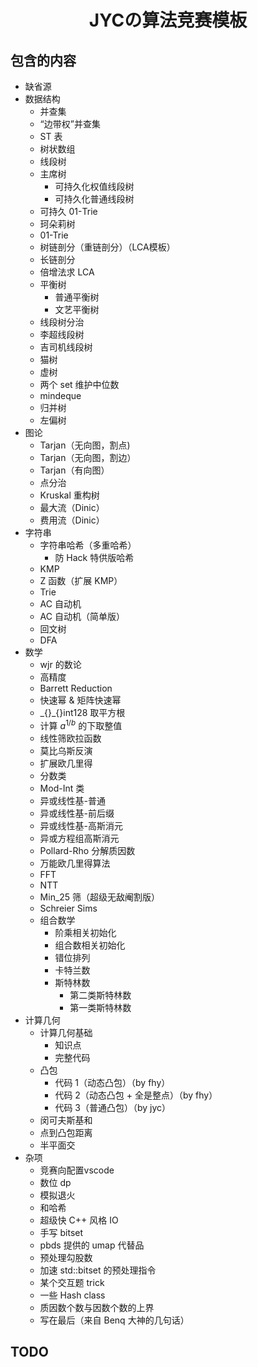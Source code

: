 # <center>JYCの算法竞赛模板</center>

## 包含的内容

- 缺省源
- 数据结构
  - 并查集
  - “边带权”并查集
  - ST 表
  - 树状数组
  - 线段树
  - 主席树
    - 可持久化权值线段树
    - 可持久化普通线段树
  - 可持久 01-Trie
  - 珂朵莉树
  - 01-Trie
  - 树链剖分（重链剖分）（LCA模板）
  - 长链剖分
  - 倍增法求 LCA
  - 平衡树
    - 普通平衡树
    - 文艺平衡树
  - 线段树分治
  - 李超线段树
  - 吉司机线段树
  - 猫树
  - 虚树
  - 两个 set 维护中位数
  - mindeque
  - 归并树
  - 左偏树
- 图论
  - Tarjan（无向图，割点)
  - Tarjan（无向图，割边）
  - Tarjan（有向图）
  - 点分治
  - Kruskal 重构树
  - 最大流（Dinic）
  - 费用流（Dinic）
- 字符串
  - 字符串哈希（多重哈希）
    - 防 Hack 特供版哈希
  - KMP
  - Z 函数（扩展 KMP）
  - Trie
  - AC 自动机
  - AC 自动机（简单版）
  - 回文树
  - DFA
- 数学
  - wjr 的数论
  - 高精度
  - Barrett Reduction
  - 快速幂 \& 矩阵快速幂
  - \_{}\_{}int128 取平方根
  - 计算 $a^{1/b}$ 的下取整值
  - 线性筛欧拉函数
  - 莫比乌斯反演
  - 扩展欧几里得
  - 分数类
  - Mod-Int 类
  - 异或线性基-普通
  - 异或线性基-前后缀
  - 异或线性基-高斯消元
  - 异或方程组高斯消元
  - Pollard-Rho 分解质因数
  - 万能欧几里得算法
  - FFT
  - NTT
  - Min\_25 筛（超级无敌阉割版）
  - Schreier Sims
  - 组合数学
    - 阶乘相关初始化
    - 组合数相关初始化
    - 错位排列
    - 卡特兰数
    - 斯特林数
      - 第二类斯特林数
      - 第一类斯特林数
- 计算几何
  - 计算几何基础
    - 知识点
    - 完整代码
  - 凸包
    - 代码 1（动态凸包）（by fhy）
    - 代码 2（动态凸包 + 全是整点）（by fhy）
    - 代码 3（普通凸包）（by jyc）
  - 闵可夫斯基和
  - 点到凸包距离
  - 半平面交
- 杂项
  - 竞赛向配置vscode
  - 数位 dp
  - 模拟退火
  - 和哈希
  - 超级快 C++ 风格 IO
  - 手写 bitset
  - pbds 提供的 umap 代替品
  - 预处理勾股数
  - 加速 std::bitset 的预处理指令
  - 某个交互题 trick
  - 一些 Hash class
  - 质因数个数与因数个数的上界
  - 写在最后（来自 Benq 大神的几句话）

## TODO
